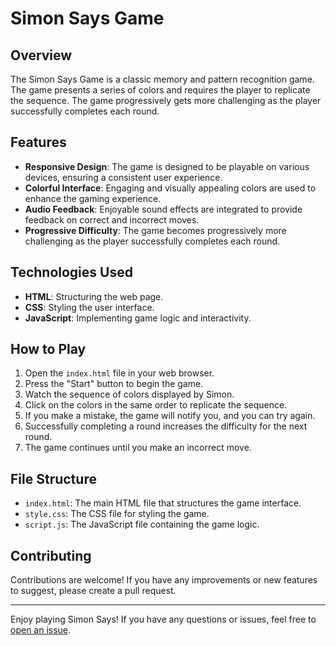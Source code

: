# Simon Says Game

## Overview

The Simon Says Game is a classic memory and pattern recognition game. The game presents a series of colors and requires the player to replicate the sequence. The game progressively gets more challenging as the player successfully completes each round.

## Features

- **Responsive Design**: The game is designed to be playable on various devices, ensuring a consistent user experience.
- **Colorful Interface**: Engaging and visually appealing colors are used to enhance the gaming experience.
- **Audio Feedback**: Enjoyable sound effects are integrated to provide feedback on correct and incorrect moves.
- **Progressive Difficulty**: The game becomes progressively more challenging as the player successfully completes each round.

## Technologies Used

- **HTML**: Structuring the web page.
- **CSS**: Styling the user interface.
- **JavaScript**: Implementing game logic and interactivity.

## How to Play

1. Open the `index.html` file in your web browser.
2. Press the "Start" button to begin the game.
3. Watch the sequence of colors displayed by Simon.
4. Click on the colors in the same order to replicate the sequence.
5. If you make a mistake, the game will notify you, and you can try again.
6. Successfully completing a round increases the difficulty for the next round.
7. The game continues until you make an incorrect move.

## File Structure

- `index.html`: The main HTML file that structures the game interface.
- `style.css`: The CSS file for styling the game.
- `script.js`: The JavaScript file containing the game logic.


## Contributing

Contributions are welcome! If you have any improvements or new features to suggest, please create a pull request.


---

Enjoy playing Simon Says! If you have any questions or issues, feel free to [open an issue](https://github.com/NikhilKalloli/Simon-Game/issues).
